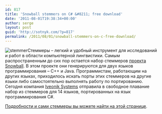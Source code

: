 ```yaml
---
id: 817
title: 'Snowball stemmers on C# &#8211; free download'
date: '2011-08-01T19:38:34+00:00'
author: serge
layout: post
guid: 'http://sotnyk.com/?p=817'
permalink: /2011/08/01/snowball-stemmers-on-c-free-download/
---
```


![](http://localhost/wp-content/uploads/2011/08/stemmer.jpg "stemmer")Стеммеры – легкий и удобный инструмент для исследований и работ в области компьютерной лингвистики. Самым распространенным до сих пор остается набор стеммеров [проекта Snowball](http://snowball.tartarus.org). В этом проекте они генерируются для двух языков программирования – C++ и Java. Программистам, работающим на других языках, приходилось искать порты этих стеммеров на другие языки либо самостоятельно выполнять работу по портированию. Сегодня компания [Iveonik Systems](http://www.iveonik.com) отправила в свободное плавание набор из стеммеров для 14 языков, портированных на язык программирования C#.

[Подробности и сами стеммеры вы можете найти на этой странице](http://www.iveonik.com/blog/2011/08/stemmery-snowball-na-csharp-free-download/).